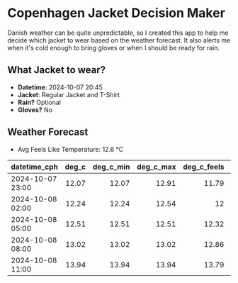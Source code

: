 
# Copenhagen Jacket Decision Maker

Danish weather can be quite unpredictable, so I created this app to help me decide which jacket to wear based on the weather forecast. 
It also alerts me when it's cold enough to bring gloves or when I should be ready for rain.

## What Jacket to wear?

- **Datetime**: 2024-10-07 20:45
- **Jacket**: Regular Jacket and T-Shirt
- **Rain?** Optional
- **Gloves?** No

## Weather Forecast
- Avg Feels Like Temperature: 12.6 °C

| datetime_cph     |   deg_c |   deg_c_min |   deg_c_max |   deg_c_feels | weather   | wind   | rain   |
|:-----------------|--------:|------------:|------------:|--------------:|:----------|:-------|:-------|
| 2024-10-07 23:00 |   12.07 |       12.07 |       12.91 |         11.79 | Rain      | Low    | Low    |
| 2024-10-08 02:00 |   12.24 |       12.24 |       12.54 |         12    | Clouds    | Low    | None   |
| 2024-10-08 05:00 |   12.51 |       12.51 |       12.51 |         12.32 | Clouds    | Low    | None   |
| 2024-10-08 08:00 |   13.02 |       13.02 |       13.02 |         12.86 | Clouds    | Low    | None   |
| 2024-10-08 11:00 |   13.94 |       13.94 |       13.94 |         13.79 | Clouds    | High   | None   |
        